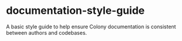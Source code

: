 # documentation-style-guide
A basic style guide to help ensure Colony documentation is consistent between authors and codebases.
